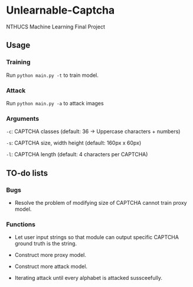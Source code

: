 # Unlearnable-Captcha
NTHUCS Machine Learning Final Project 

## Usage

### Training
Run `python main.py -t` to train model.

### Attack
Run `python main.py -a` to attack images

### Arguments

`-c`: CAPTCHA classes (default: 36 -> Uppercase characters + numbers)

`-s`: CAPTCHA size, width height (default: 160px x 60px)

`-l`: CAPTCHA length (default: 4 characters per CAPTCHA)

## TO-do lists

### Bugs
* Resolve the problem of modifying size of CAPTCHA cannot train proxy model.

### Functions
* Let user input strings so that module can output specific CAPTCHA ground truth is the string.

* Construct more proxy model.

* Construct more attack model.

* Iterating attack until every alphabet is attacked sussceefully.